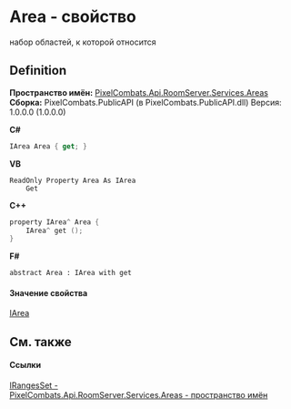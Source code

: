 # Area - свойство


набор областей, к которой относится



## Definition
**Пространство имён:** <a href="6bc9ef31-50d8-8455-27b7-3bebd79f746b">PixelCombats.Api.RoomServer.Services.Areas</a>  
**Сборка:** PixelCombats.PublicAPI (в PixelCombats.PublicAPI.dll) Версия: 1.0.0.0 (1.0.0.0)

**C#**
``` C#
IArea Area { get; }
```
**VB**
``` VB
ReadOnly Property Area As IArea
	Get
```
**C++**
``` C++
property IArea^ Area {
	IArea^ get ();
}
```
**F#**
``` F#
abstract Area : IArea with get
```



#### Значение свойства
<a href="751e2240-cdf8-62a5-f071-0b54a73d2b57">IArea</a>

## См. также


#### Ссылки
<a href="4c324702-bbb5-1b7f-4b29-ae97d286640d">IRangesSet - </a>  
<a href="6bc9ef31-50d8-8455-27b7-3bebd79f746b">PixelCombats.Api.RoomServer.Services.Areas - пространство имён</a>  
